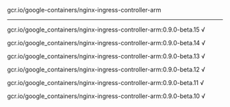 gcr.io/google-containers/nginx-ingress-controller-arm 

----
gcr.io/google_containers/nginx-ingress-controller-arm:0.9.0-beta.15 √

gcr.io/google_containers/nginx-ingress-controller-arm:0.9.0-beta.14 √

gcr.io/google_containers/nginx-ingress-controller-arm:0.9.0-beta.13 √

gcr.io/google_containers/nginx-ingress-controller-arm:0.9.0-beta.12 √

gcr.io/google_containers/nginx-ingress-controller-arm:0.9.0-beta.11 √

gcr.io/google_containers/nginx-ingress-controller-arm:0.9.0-beta.10 √


